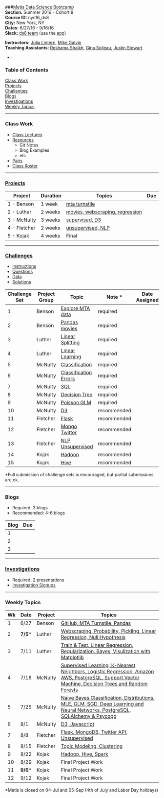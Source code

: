 ###[Metis Data Science Bootcamp](http://www.thisismetis.com/data-science)  
**Section:**   Summer 2016 - Cohort 8  
**Course ID:** nyc16_ds8  
**City:**      New York, NY  
**Dates:**     6/27/16 - 9/16/16  
**Slack:**     [ds8 team](https://summer-nyc16-metis.slack.com/) (use the [app](https://slack.com/downloads))  

**Instructors:**  [Julia Lintern](https://www.linkedin.com/in/julia-lintern-a5141384), [Mike Galvin](https://www.linkedin.com/in/mikejgalvin)  
**Teaching Assistants:**  [Reshama Shaikh](https://www.linkedin.com/in/reshamas), [Gina Soileau](https://www.linkedin.com/in/gfsoileau), [Justin Stewart](https://www.linkedin.com/in/jstnstwrt)

-

### Table of Contents
[Class Work](#section-a)  
[Projects](#section-b)  
[Challenges](#section-c)  
[Blogs](#section-d)  
[Investigations](#section-e)  
[Weekly Topics](#section-f)  

---

### <a name="section-a"></a>Class Work

* [Class Lectures](/class_lectures/)
* [Resources](resources/)
  * Git Notes
  * Blog Examples
  * etc
* [Pairs](/pair_programming/student_pairs.md)
* [Class Roster]( )

---

### <a name="section-b"></a>[Projects](/projects)

| Project | Duration | Topics                 |  Due 
|----|-------|-------------------------|--------|
| 1 - Benson  | 1 week |  [mta turnstile](/projects/01-benson/README.md) |    
| 2 - Luther  | 2 weeks |  [movies, webscraping, regression](/projects/02-luther/README.md)  | 
| 3 - McNulty | 3 weeks |  [supervised, D3](/projects/03-mcnulty/README.md)        |  
| 4 - Fletcher | 2 weeks  |  [unsupervised, NLP](/projects/04-fletcher/README.md) |  
| 5 - Kojak | 4 weeks |  Final |  

---

### <a name="section-c"></a>[Challenges](/challenges)
 
* [Instructions](/challenges/README.md)
* [Questions](/challenges/challenges_questions)
* [Data](challenges/challenges_data)
* [Solutions](challenges/challenges_solutions)

| Challenge Set  | Project Group | Topic                 | Note * | Date Assigned   | Date Due      |
|----------------|---------------|-----------------------|---------------|------------|-------------|
| 1              | Benson        | [Explore MTA data](/challenges/01-benson)      | required     |  |     |
| 2              | Benson        | [Pandas movies](/challenges/02-luther1)                | required    |  |     |
| 3              | Luther        | [Linear Splitting](/challenges/03-linear_splitting)      | required    |   |     |
| 4              | Luther        | [Linear Learning](/challenges/04-linear_learning)       | required    |   |      |
| 5              | McNulty       | [Classification](/challenges/05-classification)        | required    |  |     |
| 6              | McNulty       | [Classification Errors](/challenges/06-classification_errors) | required    |  |      |
| 7              | McNulty       | [SQL](/challenges/07-sql)                   | required    |  |     |
| 8              | McNulty       | [Decision Tree](/challenges/08-decision_tree)         |  required    |  |   |
| 9              | McNulty  | [Poisson GLM](/challenges/09-poisson_glm)           | required     |  |      |
| 10             | McNulty  | [D3](/challenges/10-d3)                    | recommended    |  |   |
| 11             | Fletcher | [Flask](/challenges/11-flask)                 | recommended    |  |   |
| 12             | Fletcher | [Mongo Twitter](/challenges/12-mongo_twitter)         | recommended    |  |   |
| 13             | Fletcher | [NLP Unsupervised](/challenges/13-nlp_unsupervised)      | recommended    |  |   |
| 14             | Kojak    | [Hadoop](/challenges/14-hadoop)                | recommended    |  |  |
| 15             | Kojak    | [Hive](/challenges/15-hive)                  | recommended    |  | |

*Full submission of challenge sets is encouraged, but partial submissions are ok. 

---

### <a name="section-d"></a>Blogs
 
* Required:  3 blogs
* Recommended:  4-6 blogs

| Blog | Due |  
|----|-------|
| 1  |        |   
| 2  |        |  
| 3 |         |

---

### <a name="section-e"></a>[Investigations](/investigations)

* Required:  2 presentations
* [Investigation Signups]()

---

### <a name="section-f"></a>Weekly Topics

| Wk | Date  | Project | Topics                 |  
|----|-------|---------|-------------------------|
| 1  | 6/27 | Benson | [GitHub, MTA Turnstile, Pandas](/class_lectures/week01-benson/) |   
| 2  | **7/5*** | Luther | [Webscraping, Probability, Pickling, Linear Regression, Null Hypothesis](/class_lectures/week02-luther1/)  |  
| 3 |  7/11 | Luther  | [Train & Test, Linear Regression, Regularization, Bayes, Visulization with Matplotlib](/class_lectures/week03-luther2/)        |   
| 4 | 7/18 | McNulty  | [Supervised Learning, K-Nearest Neighbors, Logistic Regression, Amazon AWS, PostgreSQL, Support Vector Machine, Decision Trees and Random Forests](/class_lectures/week04-mcnulty1/) |    
| 5 | 7/25 | McNulty   | [Naive Bayes Classification, Distributions, MLE, GLM, SGD, Deep Learning and Neural Networks, PostgreSQL, SQLAlchemy & Psycopg](/class_lectures/week05-mcnulty2/) |  
| 6  | 8/1 | McNulty | [D3, Javascript](/class_lectures/week06-mcnulty3/)      |      |  
| 7  | 8/8 | Fletcher     | [Flask, MongoDB, Twitter API, Unsupervised](/class_lectures/week07-fletcher1/) |  
| 8  | 8/15 | Fletcher     | [Topic Modeling, Clustering](/class_lectures/week08-fletcher2/)      |  
| 9  | 8/22 | Kojak |  [Hadoop, Hive, Spark](/class_lectures/week09-kojak1/) |     
| 10 | 8/29     | Kojak | Final Project Work        |  
| 11 | **9/6***    | Kojak | Final Project Work |    
| 12 | 9/12    | Kojak | Final Project Work |  

*Metis is closed on 04-Jul and 05-Sep (4th of July and Labor Day holidays)
